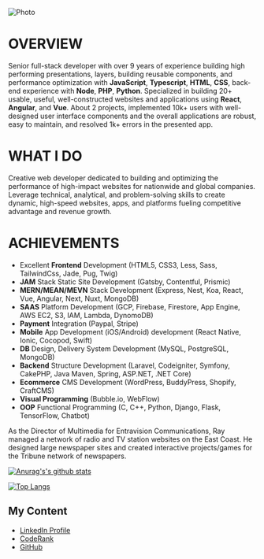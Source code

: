 ![Photo](http://pixelprowess.com/i/pow-laptopgrab.jpg)

# OVERVIEW

Senior full-stack developer with over 9 years of experience building high performing presentations, layers, building reusable components, and performance optimization with **JavaScript**, **Typescript**, **HTML**, **CSS**, back-end experience with **Node**, **PHP**, **Python**. Specialized in building 20+ usable, useful, well-constructed websites and applications using **React**, **Angular**, and **Vue**. About 2 projects, implemented 10k+ users with well-designed user interface components and the overall applications are robust, easy to maintain, and resolved 1k+ errors in the presented app.

# WHAT I DO

Creative web developer dedicated to building and optimizing the performance of high-impact websites for nationwide and global companies. Leverage technical, analytical, and problem-solving skills to create dynamic, high-speed websites, apps, and platforms fueling competitive advantage and revenue growth.

# ACHIEVEMENTS

- Excellent **Frontend** Development (HTML5, CSS3, Less, Sass, TailwindCss, Jade, Pug, Twig)
- **JAM** Stack Static Site Development (Gatsby, Contentful, Prismic)
- **MERN/MEAN/MEVN** Stack Development (Express, Nest, Koa, React, Vue, Angular, Next, Nuxt, MongoDB)
- **SAAS** Platform Development (GCP, Firebase, Firestore, App Engine, AWS EC2, S3, IAM, Lambda, DynomoDB)
- **Payment** Integration (Paypal, Stripe)
- **Mobile** App Development (iOS/Android) development (React Native, Ionic, Cocopod, Swift)
- **DB** Design, Delivery System Development (MySQL, PostgreSQL, MongoDB)
- **Backend** Structure Development (Laravel, Codeigniter, Symfony, CakePHP, Java Maven, Spring, ASP.NET, .NET Core)
- **Ecommerce** CMS Development (WordPress, BuddyPress, Shopify, CraftCMS)
- **Visual Programming** (Bubble.io, WebFlow)
- **OOP** Functional Programming (C, C++, Python, Django, Flask, TensorFlow, Chatbot)


As the Director of Multimedia for Entravision Communications, Ray managed a network of radio and TV station websites on the East Coast. He designed large newspaper sites and created interactive projects/games for the Tribune network of newspapers.

[![Anurag's's github stats](https://github-readme-stats.vercel.app/api?username=codegitpro)](https://github.com/anuraghazra/github-readme-stats)

[![Top Langs](https://github-readme-stats.vercel.app/api/top-langs/?username=codegitpro&show_icons=true&count_private=true&langs_count=4)](https://github.com/anuraghazra/github-readme-stats)

## My Content
- [LinkedIn Profile](https://www.linkedin.com/in/michael-jin-dev)
- [CodeRank](https://profile.codersrank.io/user/codegitpro/)
- [GitHub](https://github.com/codegitpro) 
